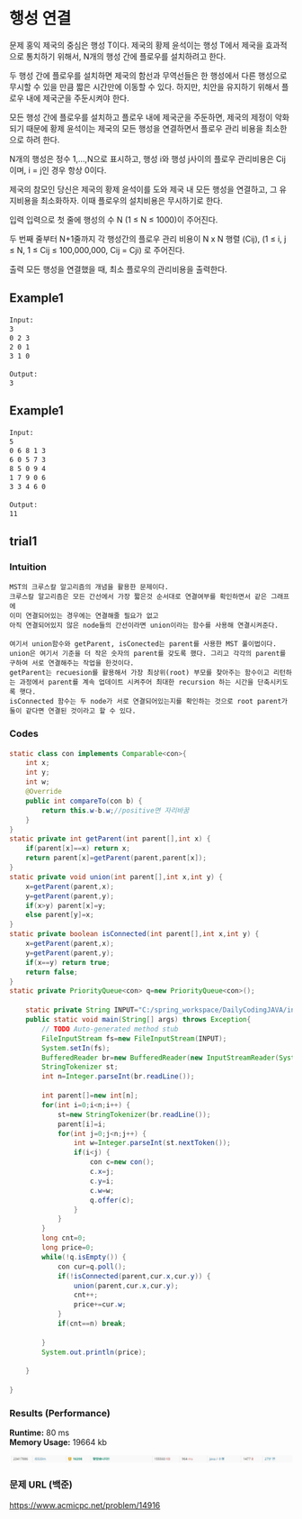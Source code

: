 # 행성 연결

문제
홍익 제국의 중심은 행성 T이다. 제국의 황제 윤석이는 행성 T에서 제국을 효과적으로 통치하기 위해서, N개의 행성 간에 플로우를 설치하려고 한다.

두 행성 간에 플로우를 설치하면 제국의 함선과 무역선들은 한 행성에서 다른 행성으로 무시할 수 있을 만큼 짧은 시간만에 이동할 수 있다. 하지만, 치안을 유지하기 위해서 플로우 내에 제국군을 주둔시켜야 한다.

모든 행성 간에 플로우를 설치하고 플로우 내에 제국군을 주둔하면, 제국의 제정이 악화되기 때문에 황제 윤석이는 제국의 모든 행성을 연결하면서 플로우 관리 비용을 최소한으로 하려 한다.

N개의 행성은 정수 1,…,N으로 표시하고, 행성 i와 행성 j사이의 플로우 관리비용은 Cij이며, i = j인 경우 항상 0이다.

제국의 참모인 당신은 제국의 황제 윤석이를 도와 제국 내 모든 행성을 연결하고, 그 유지비용을 최소화하자.  이때 플로우의 설치비용은 무시하기로 한다.

입력
입력으로 첫 줄에 행성의 수 N (1 ≤ N ≤ 1000)이 주어진다.

두 번째 줄부터 N+1줄까지 각 행성간의 플로우 관리 비용이 N x N 행렬 (Cij),  (1 ≤ i, j ≤ N, 1 ≤ Cij ≤ 100,000,000, Cij = Cji) 로 주어진다.

출력
모든 행성을 연결했을 때, 최소 플로우의 관리비용을 출력한다.


## Example1

```
Input: 
3
0 2 3
2 0 1
3 1 0

Output: 
3
```

## Example1

```
Input: 
5
0 6 8 1 3
6 0 5 7 3
8 5 0 9 4
1 7 9 0 6
3 3 4 6 0

Output: 
11
```

## trial1
### Intuition
```
MST의 크루스칼 알고리즘의 개념을 활용한 문제이다.
크루스칼 알고리즘은 모든 간선에서 가장 짧은것 순서대로 연결여부를 확인하면서 같은 그래프에
이미 연결되어있는 경우에는 연결해줄 필요가 없고
아직 연결되어있지 않은 node들의 간선이라면 union이라는 함수를 사용해 연결시켜준다.

여기서 union함수와 getParent, isConected는 parent를 사용한 MST 풀이법이다.
union은 여기서 기준을 더 작은 숫자의 parent를 갖도록 했다. 그리고 각각의 parent를 구하여 서로 연결해주는 작업을 한것이다.
getParent는 recuesion를 활용해서 가장 최상위(root) 부모를 찾아주는 함수이고 리턴하는 과정에서 parent를 계속 업데이트 시켜주어 최대한 recursion 하는 시간을 단축시키도록 햇다.
isConnected 함수는 두 node가 서로 연결되어있는지를 확인하는 것으로 root parent가 둘이 같다면 연결된 것이라고 할 수 있다. 
```
### Codes  
```java
static class con implements Comparable<con>{
    int x;
    int y;
    int w;
    @Override
    public int compareTo(con b) {
        return this.w-b.w;//positive면 자리바꿈
    }
}
static private int getParent(int parent[],int x) {
    if(parent[x]==x) return x;
    return parent[x]=getParent(parent,parent[x]);
}
static private void union(int parent[],int x,int y) {
    x=getParent(parent,x);
    y=getParent(parent,y);
    if(x>y) parent[x]=y;
    else parent[y]=x;
}
static private boolean isConnected(int parent[],int x,int y) {
    x=getParent(parent,x);
    y=getParent(parent,y);
    if(x==y) return true;
    return false;
}
static private PriorityQueue<con> q=new PriorityQueue<con>();

    static private String INPUT="C:/spring_workspace/DailyCodingJAVA/input/Main_16398.txt"; 
    public static void main(String[] args) throws Exception{
        // TODO Auto-generated method stub
        FileInputStream fs=new FileInputStream(INPUT);
        System.setIn(fs);
        BufferedReader br=new BufferedReader(new InputStreamReader(System.in));
        StringTokenizer st;
        int n=Integer.parseInt(br.readLine());
        
        int parent[]=new int[n];
        for(int i=0;i<n;i++) {
            st=new StringTokenizer(br.readLine());
            parent[i]=i;
            for(int j=0;j<n;j++) {
                int w=Integer.parseInt(st.nextToken());
                if(i<j) {
                    con c=new con();
                    c.x=j;
                    c.y=i;
                    c.w=w;
                    q.offer(c);
                }
            }
        }
        long cnt=0;
        long price=0;
        while(!q.isEmpty()) {
            con cur=q.poll();
            if(!isConnected(parent,cur.x,cur.y)) {
                union(parent,cur.x,cur.y);
                cnt++;
                price+=cur.w;
            }
            if(cnt==n) break;
            
        }
        System.out.println(price);
        
    }

}
```

### Results (Performance)  
**Runtime:** 80 ms   
**Memory Usage:**   19664 kb    

<p align="center"> 
<img src="./capture.JPG">
</p>


### 문제 URL (백준)  
https://www.acmicpc.net/problem/14916